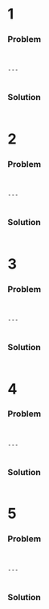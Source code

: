 # 1

### Problem
```


---


```

### Solution
```bash

```



# 2

### Problem
```


---


```

### Solution
```bash

```



# 3

### Problem
```


---


```

### Solution
```bash

```



# 4

### Problem
```


---


```

### Solution
```bash

```



# 5

### Problem
```


---


```

### Solution
```bash

```
